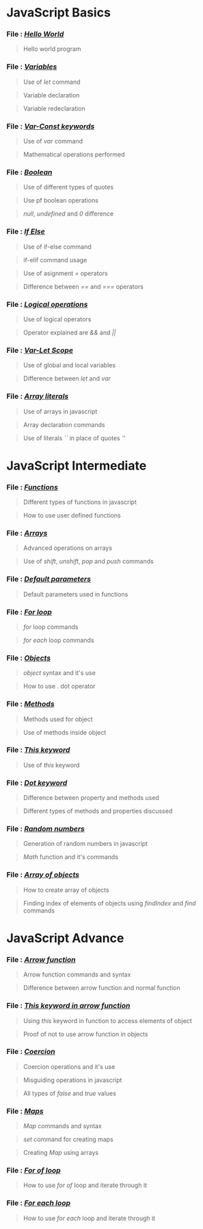 # JavaScript Basics
### File   : [*Hello World*](01_Basics/01_Basics_Code/01_helloWorld.js)
> Hello world program

### File   : [*Variables*](01_Basics/01_Basics_Code/02_variables.js)
> Use of _let_ command 

> Variable declaration

> Variable redeclaration

### File   : [*Var-Const keywords*](01_Basics/01_Basics_Code/03_varConst.js)
> Use of _var_ command

> Mathematical operations performed

### File   : [*Boolean*](01_Basics/01_Basics_Code/04_nullBool.js)
> Use of different types of quotes

> Use pf boolean operations

> _null_, _undefined_ and _0_ difference

### File   : [*If Else*](01_Basics/01_Basics_Code/05_ifElse.js)
> Use of if-else command

> if-elif command usage

> Use of asignment _=_ operators

> Difference between _==_ and _===_ operators

### File   : [*Logical operations*](01_Basics/01_Basics_Code/06_logicalOps.js)
> Use of logical operators

> Operator explained are _&&_ and _||_

### File   : [*Var-Let Scope*](01_Basics/01_Basics_Code/07_varLetScope.js)
> Use of global and local variables

> Difference between _let_ and _var_

### File   : [*Array literals*](01_Basics/01_Basics_Code/08_arraysLiterals.js)
> Use of arrays in javascript

> Array declaration commands

> Use of literals _``_ in place of quotes _''_

# JavaScript Intermediate

### File   : [*Functions*](02_Intermediate/02_Intermediate_Code/09_functions.js)
> Different types of functions in javascript

> How to use user defined functions

### File   : [*Arrays*](02_Intermediate/02_Intermediate_Code/10_advArrays.js)
> Advanced operations on arrays

> Use of _shift_, _unshift_, _pop_ and _push_ commands

### File   : [*Default parameters*](02_Intermediate/02_Intermediate_Code/11_defaultParameters.js)
> Default parameters used in functions

### File   : [*For loop*](02_Intermediate/02_Intermediate_Code/12_forLoop.js)
> _for_ loop commands
	
> _for each_ loop commands

### File   : [*Objects*](02_Intermediate/02_Intermediate_Code/13_objects.js)
> _object_ syntax and it's use

> How to use _._ dot operator

### File   : [*Methods*](02_Intermediate/02_Intermediate_Code/14_methods.js)
> Methods used for object

> Use of methods inside object

### File   : [*This keyword*](02_Intermediate/02_Intermediate_Code/15_this.js)
> Use of _this_ keyword

### File   : [*Dot keyword*](02_Intermediate/02_Intermediate_Code/16_dotProperty.js)
> Difference between property and methods used
	
> Different types of methods and properties discussed

### File   : [*Random numbers*](02_Intermediate/02_Intermediate_Code/17_randomNum.js)
> Generation of random numbers in javascript

> _Math_ function and it's commands

### File   : [*Array of objects*](02_Intermediate/02_Intermediate_Code/18_arrayOfObjects.js)
> How to create array of objects

> Finding index of elements of objects using _findIndex_ and _find_ commands

# JavaScript Advance

### File   : [*Arrow function*](03_Advance/03_Advance_Code/19_arrow.js)
> Arrow function commands and syntax 

> Difference between arrow function and normal function

### File   : [*This keyword in arrow function*](03_Advance/03_Advance_Code/20_arrowThis.js)
> Using _this_ keyword in function to access elements of object

> Proof of not to use arrow function in objects 

### File   : [*Coercion*](03_Advance/03_Advance_Code/21_coercion.js)
> Coercion operations and it's use

> Misguiding operations in javascript
	
> All types of _false_ and _true_ values 

### File   : [*Maps*](03_Advance/03_Advance_Code/22_maps.js)
> _Map_ commands and syntax

> _set_ command for creating maps

> Creating _Map_ using arrays

### File   : [*For of loop*](03_Advance/03_Advance_Code/23_forOf.js)
> How to use _for of_ loop and iterate through it

### File   : [*For each loop*](03_Advance/03_Advance_Code/24_forEach.js)
> How to use _for each_ loop and iterate through it
